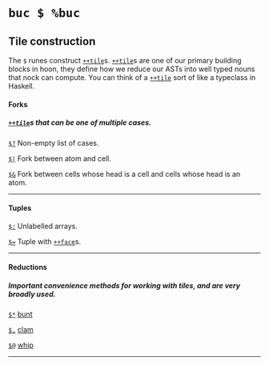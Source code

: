 <div class="short">

`buc $ %buc`
============

Tile construction
-----------------

The `$` runes construct [`++tile`]()s. [`++tile`]()s are one of our
primary building blocks in hoon, they define how we reduce our ASTs into
well typed nouns that nock can compute. You can think of a [`++tile`]()
sort of like a typeclass in Haskell.

</div>

#### Forks

##### [`++tile`]()s that can be one of multiple cases.

[`$?`]() Non-empty list of cases.

[`$|`]() Fork between atom and cell.

[`$&`]() Fork between cells whose head is a cell and cells whose head is
an atom.

<hr></hr>

#### Tuples

[`$:`]() Unlabelled arrays.

[`$=`]() Tuple with [`++face`]()s.

<hr> </hr>

#### Reductions

##### Important convenience methods for working with tiles, and are very broadly used.

[`$*`]() [bunt]()

[`$,`]() [clam]()

[`$@`]() [whip]()

<hr></hr>

<kids></kids>
